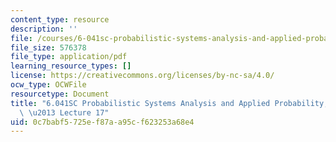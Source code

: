 ```yaml
---
content_type: resource
description: ''
file: /courses/6-041sc-probabilistic-systems-analysis-and-applied-probability-fall-2013/0c7babf5725ef87aa95cf623253a68e4_MIT6_041SCF13_lec17_300k.pdf
file_size: 576378
file_type: application/pdf
learning_resource_types: []
license: https://creativecommons.org/licenses/by-nc-sa/4.0/
ocw_type: OCWFile
resourcetype: Document
title: "6.041SC Probabilistic Systems Analysis and Applied Probability, Fall 2013Transcript\
  \ \u2013 Lecture 17"
uid: 0c7babf5-725e-f87a-a95c-f623253a68e4
---
```

